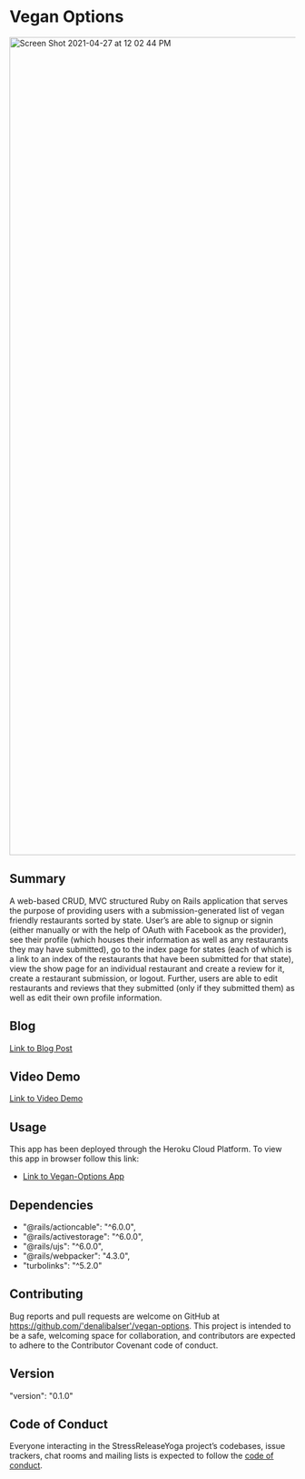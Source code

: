 # Vegan Options

<img width="1438" alt="Screen Shot 2021-04-27 at 12 02 44 PM" src="https://user-images.githubusercontent.com/46694709/116290358-9c833980-a750-11eb-958c-e904d2d05ec3.png">

## Summary 
A web-based CRUD, MVC structured Ruby on Rails application that serves the purpose of providing users with a submission-generated list of vegan friendly restaurants sorted by state. User’s are able to signup or signin (either manually or with the help of OAuth with Facebook as the provider), see their profile (which houses their information as well as any restaurants they may have submitted), go to the index page for states (each of which is a link to an index of the restaurants that have been submitted for that state), view the show page for an individual restaurant and create a review for it, create a restaurant submission, or logout. Further, users are able to edit restaurants and reviews that they submitted (only if they submitted them) as well as edit their own profile information.

## Blog 
[Link to Blog Post](https://denalibalser.github.io/rails_project_blog)

## Video Demo
[Link to Video Demo](https://www.youtube.com/watch?v=4To4H5mDnFY&ab_channel=DenaliBalser)

## Usage 
This app has been deployed through the Heroku Cloud Platform. To view this app in browser follow this link: 
* [Link to Vegan-Options App](https://gentle-depths-88899.herokuapp.com/)

## Dependencies 
* "@rails/actioncable": "^6.0.0",
* "@rails/activestorage": "^6.0.0",
* "@rails/ujs": "^6.0.0",
* "@rails/webpacker": "4.3.0",
* "turbolinks": "^5.2.0"

## Contributing
Bug reports and pull requests are welcome on GitHub at https://github.com/'denalibalser'/vegan-options. This project is intended to be a safe, welcoming space for collaboration, and contributors are expected to adhere to the Contributor Covenant code of conduct.

## Version 

"version": "0.1.0"

## Code of Conduct

Everyone interacting in the StressReleaseYoga project’s codebases, issue trackers, chat rooms and mailing lists is expected to follow the [code of conduct](https://github.com/'denalibalser'/stress_release_yoga/blob/master/CODE_OF_CONDUCT.md).

